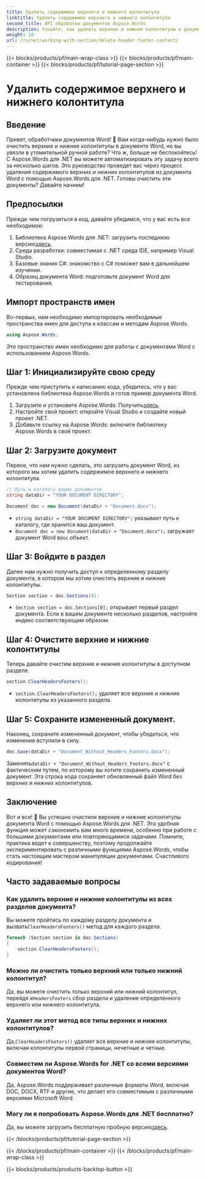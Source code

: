 ```yaml
---
title: Удалить содержимое верхнего и нижнего колонтитула
linktitle: Удалить содержимое верхнего и нижнего колонтитула
second_title: API обработки документов Aspose.Words
description: Узнайте, как удалить верхние и нижние колонтитулы в документах Word с помощью Aspose.Words для .NET. Это пошаговое руководство обеспечивает эффективное управление документами.
weight: 10
url: /ru/net/working-with-section/delete-header-footer-content/
---
```


{{< blocks/products/pf/main-wrap-class >}}
{{< blocks/products/pf/main-container >}}
{{< blocks/products/pf/tutorial-page-section >}}

# Удалить содержимое верхнего и нижнего колонтитула

## Введение

Привет, обработчики документов Word! 📝 Вам когда-нибудь нужно было очистить верхние и нижние колонтитулы в документе Word, но вы увязли в утомительной ручной работе? Что ж, больше не беспокойтесь! С Aspose.Words для .NET вы можете автоматизировать эту задачу всего за несколько шагов. Это руководство проведет вас через процесс удаления содержимого верхних и нижних колонтитулов из документа Word с помощью Aspose.Words для .NET. Готовы очистить эти документы? Давайте начнем!

## Предпосылки

Прежде чем погрузиться в код, давайте убедимся, что у вас есть все необходимое:

1.  Библиотека Aspose.Words для .NET: загрузить последнюю версию[здесь](https://releases.aspose.com/words/net/).
2. Среда разработки: совместимая с .NET среда IDE, например Visual Studio.
3. Базовые знания C#: знакомство с C# поможет вам в дальнейшем изучении.
4. Образец документа Word: подготовьте документ Word для тестирования.

## Импорт пространств имен

Во-первых, нам необходимо импортировать необходимые пространства имен для доступа к классам и методам Aspose.Words.

```csharp
using Aspose.Words;
```

Это пространство имен необходимо для работы с документами Word с использованием Aspose.Words.

## Шаг 1: Инициализируйте свою среду

Прежде чем приступить к написанию кода, убедитесь, что у вас установлена библиотека Aspose.Words и готов пример документа Word.

1.  Загрузите и установите Aspose.Words: Получить[здесь](https://releases.aspose.com/words/net/).
2. Настройте свой проект: откройте Visual Studio и создайте новый проект .NET.
3. Добавьте ссылку на Aspose.Words: включите библиотеку Aspose.Words в свой проект.

## Шаг 2: Загрузите документ

Первое, что нам нужно сделать, это загрузить документ Word, из которого мы хотим удалить содержимое верхнего и нижнего колонтитула.

```csharp
// Путь к каталогу ваших документов
string dataDir = "YOUR DOCUMENT DIRECTORY";

Document doc = new Document(dataDir + "Document.docx");
```

- `string dataDir = "YOUR DOCUMENT DIRECTORY";` указывает путь к каталогу, где хранится ваш документ.
- `Document doc = new Document(dataDir + "Document.docx");` загружает документ Word в`doc` объект.

## Шаг 3: Войдите в раздел

Далее нам нужно получить доступ к определенному разделу документа, в котором мы хотим очистить верхние и нижние колонтитулы.

```csharp
Section section = doc.Sections[0];
```

- `Section section = doc.Sections[0];` открывает первый раздел документа. Если в вашем документе несколько разделов, настройте индекс соответствующим образом.

## Шаг 4: Очистите верхние и нижние колонтитулы

Теперь давайте очистим верхние и нижние колонтитулы в доступном разделе.

```csharp
section.ClearHeadersFooters();
```

- `section.ClearHeadersFooters();` удаляет все верхние и нижние колонтитулы из указанного раздела.

## Шаг 5: Сохраните измененный документ.

Наконец, сохраните измененный документ, чтобы убедиться, что изменения вступили в силу.

```csharp
doc.Save(dataDir + "Document_Without_Headers_Footers.docx");
```

 Заменять`dataDir + "Document_Without_Headers_Footers.docx"` с фактическим путем, по которому вы хотите сохранить измененный документ. Эта строка кода сохраняет обновленный файл Word без верхних и нижних колонтитулов.

## Заключение

Вот и все! 🎉 Вы успешно очистили верхние и нижние колонтитулы документа Word с помощью Aspose.Words для .NET. Эта удобная функция может сэкономить вам много времени, особенно при работе с большими документами или повторяющимися задачами. Помните, практика ведет к совершенству, поэтому продолжайте экспериментировать с различными функциями Aspose.Words, чтобы стать настоящим мастером манипуляции документами. Счастливого кодирования!

## Часто задаваемые вопросы

### Как удалить верхние и нижние колонтитулы из всех разделов документа?

 Вы можете пройтись по каждому разделу документа и вызвать`ClearHeadersFooters()` метод для каждого раздела.

```csharp
foreach (Section section in doc.Sections)
{
    section.ClearHeadersFooters();
}
```

### Можно ли очистить только верхний или только нижний колонтитул?

 Да, вы можете очистить только верхний или нижний колонтитул, перейдя к`HeadersFooters` сбор раздела и удаление определенного верхнего или нижнего колонтитула.

### Удаляет ли этот метод все типы верхних и нижних колонтитулов?

 Да,`ClearHeadersFooters()` удаляет все верхние и нижние колонтитулы, включая колонтитулы первой страницы, нечетные и четные.

### Совместим ли Aspose.Words for .NET со всеми версиями документов Word?

Да, Aspose.Words поддерживает различные форматы Word, включая DOC, DOCX, RTF и другие, что делает его совместимым с различными версиями Microsoft Word.

### Могу ли я попробовать Aspose.Words для .NET бесплатно?

 Да, вы можете загрузить бесплатную пробную версию[здесь](https://releases.aspose.com/).

{{< /blocks/products/pf/tutorial-page-section >}}

{{< /blocks/products/pf/main-container >}}
{{< /blocks/products/pf/main-wrap-class >}}

{{< blocks/products/products-backtop-button >}}
